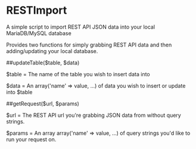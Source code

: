 # RESTImport
A simple script to import REST API JSON data into your local MariaDB/MySQL database

Provides two functions for simply grabbing REST API data and then adding/updating your local database.

##updateTable($table, $data)

$table = The name of the table you wish to insert data into

$data = An array('name' => value, ...) of data you wish to insert or update into $table

##getRequest($url, $params)

$url = The REST API url you're grabbing JSON data from without query strings.

$params = An array array('name' => value, ...) of query strings you'd like to run your request on.

